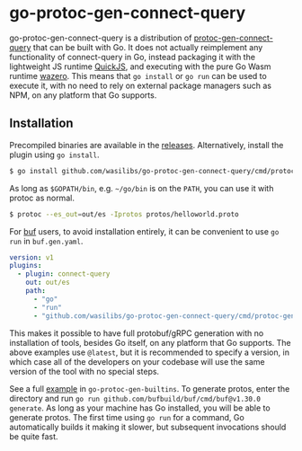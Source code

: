 # go-protoc-gen-connect-query

go-protoc-gen-connect-query is a distribution of [protoc-gen-connect-query][1] that can be built with Go.
It does not actually reimplement any functionality of connect-query in Go, instead packaging it with the
lightweight JS runtime [QuickJS][6], and executing with the pure Go Wasm runtime [wazero][2].
This means that `go install` or `go run` can be used to execute it, with no need to rely on external
package managers such as NPM, on any platform that Go supports.

## Installation

Precompiled binaries are available in the [releases](https://github.com/wasilibs/go-protoc-gen-connect-query/releases).
Alternatively, install the plugin using `go install`.

```bash
$ go install github.com/wasilibs/go-protoc-gen-connect-query/cmd/protoc-gen-connect-query@latest
```

As long as `$GOPATH/bin`, e.g. `~/go/bin` is on the `PATH`, you can use it with protoc as normal.

```bash
$ protoc --es_out=out/es -Iprotos protos/helloworld.proto
```

For [buf][3] users, to avoid installation entirely, it can be convenient to use `go run` in `buf.gen.yaml`.

```yaml
version: v1
plugins:
  - plugin: connect-query
    out: out/es
    path:
      - "go"
      - "run"
      - "github.com/wasilibs/go-protoc-gen-connect-query/cmd/protoc-gen-connect-query@latest"
```

This makes it possible to have full protobuf/gRPC generation with no installation of tools,
besides Go itself, on any platform that Go supports. The above examples use `@latest`, but it is
recommended to specify a version, in which case all of the developers on your codebase will use the
same version of the tool with no special steps.

See a full [example][5] in `go-protoc-gen-builtins`. To generate protos, enter the directory and run
`go run github.com/bufbuild/buf/cmd/buf@v1.30.0 generate`. As long as your machine has Go installed,
you will be able to generate protos. The first time using `go run` for a command, Go automatically builds
it making it slower, but subsequent invocations should be quite fast.

[1]: https://github.com/connectrpc/connect-query
[2]: https://wazero.io/
[3]: https://buf.build/
[4]: https://github.com/wasilibs/go-protoc-gen-builtins
[5]: https://github.com/wasilibs/go-protoc-gen-builtins/tree/main/example
[6]: https://bellard.org/quickjs/
